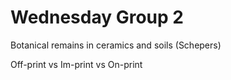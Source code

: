 # Wednesday Group 2

Botanical remains in ceramics and soils (Schepers)

Off-print vs Im-print vs On-print

